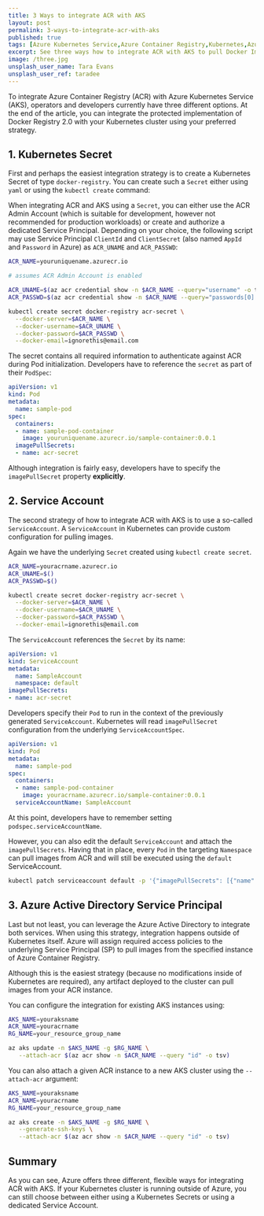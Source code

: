```yaml
---
title: 3 Ways to integrate ACR with AKS
layout: post
permalink: 3-ways-to-integrate-acr-with-aks
published: true
tags: [Azure Kubernetes Service,Azure Container Registry,Kubernetes,Azure]
excerpt: See three ways how to integrate ACR with AKS to pull Docker Images from your private registry.
image: /three.jpg
unsplash_user_name: Tara Evans
unsplash_user_ref: taradee
---
```


To integrate Azure Container Registry (ACR) with Azure Kubernetes Service (AKS), operators and developers currently have three different options. At the end of the article, you can integrate the protected implementation of Docker Registry 2.0 with your Kubernetes cluster using your preferred strategy.

## 1. Kubernetes Secret

First and perhaps the easiest integration strategy is to create a Kubernetes Secret of type `docker-registry`. You can create such a `Secret` either using `yaml` or using the `kubectl create` command:

When integrating ACR and AKS using a `Secret`, you can either use the ACR Admin Account (which is suitable for development, however not recommended for production workloads) or create and authorize a dedicated Service Principal. Depending on your choice, the following script may use Service Principal `ClientId` and `ClientSecret` (also named `AppId` and `Password` in Azure) as `ACR_UNAME` and `ACR_PASSWD`:

```bash
ACR_NAME=youruniquename.azurecr.io

# assumes ACR Admin Account is enabled

ACR_UNAME=$(az acr credential show -n $ACR_NAME --query="username" -o tsv)
ACR_PASSWD=$(az acr credential show -n $ACR_NAME --query="passwords[0].value" -o tsv)

kubectl create secret docker-registry acr-secret \
  --docker-server=$ACR_NAME \
  --docker-username=$ACR_UNAME \
  --docker-password=$ACR_PASSWD \
  --docker-email=ignorethis@email.com

```

The secret contains all required information to authenticate against ACR during Pod initialization. Developers have to reference the `secret` as part of their `PodSpec`:

```yaml
apiVersion: v1
kind: Pod
metadata:
  name: sample-pod
spec:
  containers:
  - name: sample-pod-container
    image: youruniquename.azurecr.io/sample-container:0.0.1
  imagePullSecrets:
  - name: acr-secret

```

Although integration is fairly easy, developers have to specify the `imagePullSecret` property **explicitly**.

## 2. Service Account

The second strategy of how to integrate ACR with AKS is to use a so-called `ServiceAccount`. A `ServiceAccount` in Kubernetes can provide custom configuration for pulling images.

Again we have the underlying `Secret` created using `kubectl create secret`.

```bash
ACR_NAME=youracrname.azurecr.io
ACR_UNAME=$()
ACR_PASSWD=$()

kubectl create secret docker-registry acr-secret \
  --docker-server=$ACR_NAME \
  --docker-username=$ACR_UNAME \
  --docker-password=$ACR_PASSWD \
  --docker-email=ignorethis@email.com
```

The `ServiceAccount` references the `Secret` by its name:

```yaml
apiVersion: v1
kind: ServiceAccount
metadata:
  name: SampleAccount
  namespace: default
imagePullSecrets:
- name: acr-secret

```

Developers specify their `Pod` to run in the context of the previously generated `ServiceAccount`. Kubernetes will read `imagePullSecret` configuration from the underlying `ServiceAccountSpec`.

```yaml
apiVersion: v1
kind: Pod
metadata:
  name: sample-pod
spec:
  containers:
  - name: sample-pod-container
    image: youracrname.azurecr.io/sample-container:0.0.1
  serviceAccountName: SampleAccount

```

At this point, developers have to remember setting `podspec.serviceAccountName`.

However, you can also edit the default `ServiceAccount` and attach the `imagePullSecrets`. Having that in place, every `Pod` in the targeting `Namespace` can pull images from ACR and will still be executed using the `default` ServiceAccount.

```bash
kubectl patch serviceaccount default -p '{"imagePullSecrets": [{"name": "acr-secret"}]}'

```

## 3. Azure Active Directory Service Principal

Last but not least, you can leverage the Azure Active Directory to integrate both services. When using this strategy, integration happens outside of Kubernetes itself. Azure will assign required access policies to the underlying Service Principal (SP) to pull images from the specified instance of Azure Container Registry.

Although this is the easiest strategy (because no modifications inside of Kubernetes are required), any artifact deployed to the cluster can pull images from your ACR instance.

You can configure the integration for existing AKS instances using:

```bash
AKS_NAME=youraksname
ACR_NAME=youracrname
RG_NAME=your_resource_group_name

az aks update -n $AKS_NAME -g $RG_NAME \
   --attach-acr $(az acr show -n $ACR_NAME --query "id" -o tsv)

```

You can also attach a given ACR instance to a new AKS cluster using the `--attach-acr` argument:

```bash
AKS_NAME=youraksname
ACR_NAME=youracrname
RG_NAME=your_resource_group_name

az aks create -n $AKS_NAME -g $RG_NAME \
   --generate-ssh-keys \
   --attach-acr $(az acr show -n $ACR_NAME --query "id" -o tsv)

```

## Summary

As you can see, Azure offers three different, flexible ways for integrating ACR with AKS. If your Kubernetes cluster is running outside of Azure, you can still choose between either using a Kubernetes Secrets or using a dedicated Service Account.

